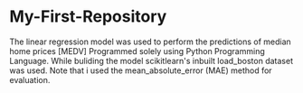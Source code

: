 # My-First-Repository
The linear regression model was used to perform the predictions of median home prices [MEDV]
Programmed solely using Python Programming Language.
While buliding the model scikitlearn's inbuilt load_boston dataset was used.
Note that i used the mean_absolute_error (MAE) method for evaluation. 
